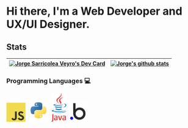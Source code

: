 # Hi there, I'm a Web Developer and UX/UI Designer.

## Stats

|<a href="https://app.daily.dev/JorgeSarricolea"><img src="https://api.daily.dev/devcards/69d7ee7a06a2499fb3da34a94117f982.png?r=b4n" width="400" alt="Jorge Sarricolea Veyro's Dev Card"/></a>| [![Jorge's github stats](https://github-readme-stats.vercel.app/api?username=Coque-18SV&show_icons=true&theme=tokyonight&?count_private=true&hide=[%22issues%22])](https://github.com/Coque-18SV) | 
| -------------------------------------------------------------------------- | ---------------------------------------------------------------------------- |
</nobr>

### Programming Languages :computer:

[<img src="assets/javascript.png" alt="js logo" width="50">](https://developer.mozilla.org/en-US/docs/Web/JavaScript)
[<img src="assets/python.png" alt="python logo" width="60">](https://www.python.org/)
[<img src="assets/java.png" alt="ts logo" width="40">](https://www.java.com/es/)
[<img src="assets/bubbleio.png" alt="bl logo" width="50">](https://manual.bubble.io) 
